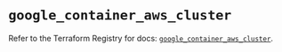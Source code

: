 # `google_container_aws_cluster`

Refer to the Terraform Registry for docs: [`google_container_aws_cluster`](https://registry.terraform.io/providers/hashicorp/google-beta/6.34.0/docs/resources/google_container_aws_cluster).
